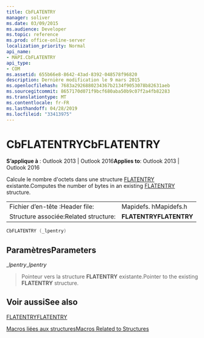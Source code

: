 ```yaml
---
title: CbFLATENTRY
manager: soliver
ms.date: 03/09/2015
ms.audience: Developer
ms.topic: reference
ms.prod: office-online-server
localization_priority: Normal
api_name:
- MAPI.CbFLATENTRY
api_type:
- COM
ms.assetid: 655b66e8-8642-43ad-8392-048578f96820
description: Dernière modification le 9 mars 2015
ms.openlocfilehash: 7683a2926880234367b2134f9053078b82631aeb
ms.sourcegitcommit: 8657170d071f9bcf680aba50b9c07f2a4fb82283
ms.translationtype: MT
ms.contentlocale: fr-FR
ms.lasthandoff: 04/28/2019
ms.locfileid: "33413975"
---
```

# <a name="cbflatentry"></a><span data-ttu-id="47507-103">CbFLATENTRY</span><span class="sxs-lookup"><span data-stu-id="47507-103">CbFLATENTRY</span></span>

  
  
<span data-ttu-id="47507-104">**S’applique à** : Outlook 2013 | Outlook 2016</span><span class="sxs-lookup"><span data-stu-id="47507-104">**Applies to**: Outlook 2013 | Outlook 2016</span></span> 
  
<span data-ttu-id="47507-105">Calcule le nombre d'octets dans une structure [FLATENTRY](flatentry.md) existante.</span><span class="sxs-lookup"><span data-stu-id="47507-105">Computes the number of bytes in an existing [FLATENTRY](flatentry.md) structure.</span></span> 
  
|||
|:-----|:-----|
|<span data-ttu-id="47507-106">Fichier d’en-tête :</span><span class="sxs-lookup"><span data-stu-id="47507-106">Header file:</span></span>  <br/> |<span data-ttu-id="47507-107">Mapidefs. h</span><span class="sxs-lookup"><span data-stu-id="47507-107">Mapidefs.h</span></span>  <br/> |
|<span data-ttu-id="47507-108">Structure associée:</span><span class="sxs-lookup"><span data-stu-id="47507-108">Related structure:</span></span>  <br/> |<span data-ttu-id="47507-109">**FLATENTRY**</span><span class="sxs-lookup"><span data-stu-id="47507-109">**FLATENTRY**</span></span> <br/> |
   
```cpp
CbFLATENTRY (_lpentry)
```

## <a name="parameters"></a><span data-ttu-id="47507-110">Paramètres</span><span class="sxs-lookup"><span data-stu-id="47507-110">Parameters</span></span>

 <span data-ttu-id="47507-111">__lpentry_</span><span class="sxs-lookup"><span data-stu-id="47507-111">__lpentry_</span></span>
  
> <span data-ttu-id="47507-112">Pointeur vers la structure **FLATENTRY** existante.</span><span class="sxs-lookup"><span data-stu-id="47507-112">Pointer to the existing **FLATENTRY** structure.</span></span> 
    
## <a name="see-also"></a><span data-ttu-id="47507-113">Voir aussi</span><span class="sxs-lookup"><span data-stu-id="47507-113">See also</span></span>



[<span data-ttu-id="47507-114">FLATENTRY</span><span class="sxs-lookup"><span data-stu-id="47507-114">FLATENTRY</span></span>](flatentry.md)


[<span data-ttu-id="47507-115">Macros liées aux structures</span><span class="sxs-lookup"><span data-stu-id="47507-115">Macros Related to Structures</span></span>](macros-related-to-structures.md)

